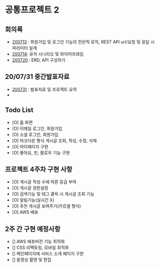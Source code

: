 # 공통프로젝트 2

## 회의록
- [200713](https://lab.ssafy.com/s03-webmobile2-sub1/s03p11a401/blob/master/Discussion/%ED%9A%8C%EC%9D%98%EB%A1%9D/200713%20%ED%9A%8C%EC%9D%98%EB%A1%9D.md) : 회원가입 및 로그인 기능의 전반적 로직, REST API url/요청 및 응답 시 파라미터 설계
- [200714](https://docs.google.com/presentation/d/1piRrDj8NKTSH452ochvDlPB6p6yq9XQf-KAX1VwMFZM/edit#slide=id.g8c19049884_0_0): 유저 시나리오 및 와이어프레임
- [200720](https://lab.ssafy.com/s03-webmobile2-sub2/s03p12a407/blob/master/Discussion/200720%20%ED%9A%8C%EC%9D%98%EB%A1%9D.md) : ERD, API 구성하기

## 20/07/31 중간발표자료
- [200731](https://lab.ssafy.com/s03-webmobile2-sub2/s03p12a407/blob/master/Discussion/%EA%B3%B5%ED%86%B5%ED%94%8C%EC%A0%9D%EB%B0%9C%ED%91%9C1.pdf) : 발표자료 및 프로젝트 요약
- 
## Todo List
- [O] 홈 화면
- [O] 이메일 로그인, 회원가입
- [O] 소셜 로그인, 회원가입
- [O] 마크다운 형식 게시글 조회, 작성, 수정, 삭제
- [O] 마이페이지 구현
- [O] 좋아요, 핀, 팔로우 기능 구현

## 프로젝트 4주차 구현 사항
- [O] 게시글 작성 수에 따른 등급 부여
- [O] 게시글 권한설정
- [O] 검색기능 및 태그 클릭 시 게시글 조회 기능
- [O] 알림기능(실시간 X)
- [O] 추천 게시글 보여주기(카르셀 형식)
- [O] AWS 배포

## 2주 간 구현 예정사항
- [] AWS 배포버전 기능 최적화
- [] CSS 리팩토링, 모바일 최적화
- [] 메인페이지에 서비스 소개 페이지 구현
- [] 동영상 촬영 및 편집